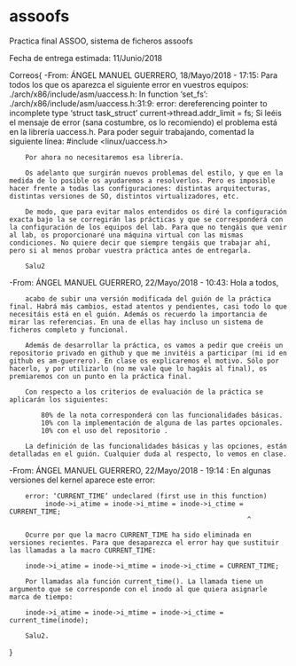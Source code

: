 # assoofs
Practica final ASSOO, sistema de ficheros assoofs

Fecha de entrega estimada: 11/Junio/2018



Correos{
  -From: ÁNGEL MANUEL GUERRERO, 18/Mayo/2018 - 17:15:
        Para todos los que os aparezca el siguiente error en vuestros equipos:
        ./arch/x86/include/asm/uaccess.h: In function ‘set_fs’:
        ./arch/x86/include/asm/uaccess.h:31:9: error: dereferencing pointer to incomplete type ‘struct task_struct’
          current->thread.addr_limit = fs;
        Si leéis el mensaje de error (sana costumbre, os lo recomiendo) el problema está en la librería uaccess.h. Para poder seguir trabajando, comentad la siguiente línea:
        #include <linux/uaccess.h>

        Por ahora no necesitaremos esa librería.

        Os adelanto que surgirán nuevos problemas del estilo, y que en la medida de lo posible os ayudaremos a resolverlos. Pero es imposible hacer frente a todas las configuraciones: distintas arquitecturas, distintas versiones de SO, distintos virtualizadores, etc.

        De modo, que para evitar malos entendidos os diré la configuración exacta bajo la se corregirán las prácticas y que se corresponderá con la configuración de los equipos del lab. Para que no tengáis que venir al lab, os proporcionaré una máquina virtual con las mismas condiciones. No quiere decir que siempre tengáis que trabajar ahí, pero si al menos probar vuestra práctica antes de entregarla.

        Salu2
        
        
  -From: ÁNGEL MANUEL GUERRERO, 22/Mayo/2018 - 10:43:
        Hola a todos,

        acabo de subir una versión modificada del guión de la práctica final. Habrá más cambios, estad atentos y pendientes, casi todo lo que necesitáis está en el guión. Además os recuerdo la importancia de mirar las referencias. En una de ellas hay incluso un sistema de ficheros completo y funcional.

        Además de desarrollar la práctica, os vamos a pedir que creéis un repositorio privado en github y que me invitéis a participar (mi id en github es am-guerrero). En clase os explicaremos el motivo. Sólo por hacerlo, y por utilizarlo (no me vale que lo hagáis al final), os premiaremos con un punto en la práctica final.

        Con respecto a los criterios de evaluación de la práctica se aplicarán los siguientes:

            80% de la nota corresponderá con las funcionalidades básicas.
            10% con la implementación de alguna de las partes opcionales.
            10% con el uso del repositorio .

        La definición de las funcionalidades básicas y las opciones, están detalladas en el guión. Cualquier duda al respecto, lo vemos en clase.
        
  -From: ÁNGEL MANUEL GUERRERO, 22/Mayo/2018 - 19:14 :
        En algunas versiones del kernel aparece este error:

        error: ‘CURRENT_TIME’ undeclared (first use in this function)
             inode->i_atime = inode->i_mtime = inode->i_ctime = CURRENT_TIME;
                                                                ^

        Ocurre por que la macro CURRENT_TIME ha sido eliminada en versiones recientes. Para que desaparezca el error hay que sustituir las llamadas a la macro CURRENT_TIME:

        inode->i_atime = inode->i_mtime = inode->i_ctime = CURRENT_TIME;

        Por llamadas ala función current_time(). La llamada tiene un argumento que se corresponde con el inodo al que quiera asignarle marca de tiempo:

        inode->i_atime = inode->i_mtime = inode->i_ctime = current_time(inode);

        Salu2.
}
